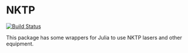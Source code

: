 # NKTP

[![Build Status](https://github.com/magrah2/NKTP.jl/actions/workflows/CI.yml/badge.svg?branch=master)](https://github.com/magrah2/NKTP.jl/actions/workflows/CI.yml?query=branch%3Amaster)

This package has some wrappers for Julia to use NKTP lasers and other equipment.